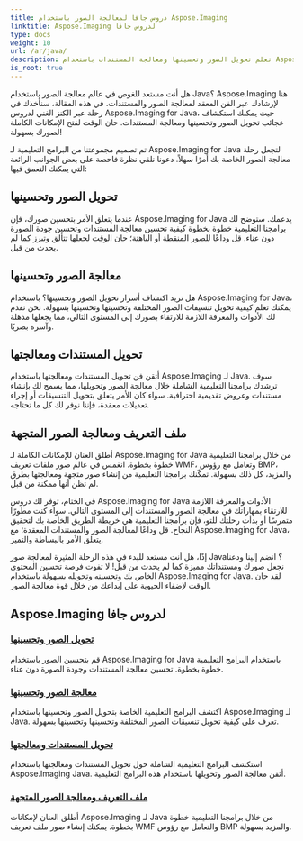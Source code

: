 ```yaml
---
title: دروس جافا لمعالجة الصور باستخدام Aspose.Imaging
linktitle: Aspose.Imaging لدروس جافا
type: docs
weight: 10
url: /ar/java/
description: تعلم تحويل الصور وتحسينها ومعالجة المستندات باستخدام Aspose.Imaging لـ Java. قم بتحسين الصور دون عناء من خلال برامجنا التعليمية.
is_root: true
---
```


هل أنت مستعد للغوص في عالم معالجة الصور باستخدام Java؟ Aspose.Imaging هنا لإرشادك عبر الفن المعقد لمعالجة الصور والمستندات. في هذه المقالة، سنأخذك في رحلة عبر الكنز الغني لدروس Aspose.Imaging for Java، حيث يمكنك استكشاف عجائب تحويل الصور وتحسينها ومعالجة المستندات. حان الوقت لفتح الإمكانات الكاملة لصورك بسهولة!

تم تصميم مجموعتنا من البرامج التعليمية لـ Aspose.Imaging for Java لتجعل رحلة معالجة الصور الخاصة بك أمرًا سهلاً. دعونا نلقي نظرة فاحصة على بعض الجوانب الرائعة التي يمكنك التعمق فيها:

## تحويل الصور وتحسينها

عندما يتعلق الأمر بتحسين صورك، فإن Aspose.Imaging for Java يدعمك. ستوضح لك برامجنا التعليمية خطوة بخطوة كيفية تحسين معالجة المستندات وتحسين جودة الصورة دون عناء. قل وداعًا للصور المنقطة أو الباهتة؛ حان الوقت لجعلها تتألق وتبرز كما لم يحدث من قبل.

## معالجة الصور وتحسينها

هل تريد اكتشاف أسرار تحويل الصور وتحسينها؟ باستخدام Aspose.Imaging for Java، يمكنك تعلم كيفية تحويل تنسيقات الصور المختلفة وتحسينها وتحسينها بسهولة. نحن نقدم لك الأدوات والمعرفة اللازمة للارتقاء بصورك إلى المستوى التالي، مما يجعلها مذهلة وآسرة بصريًا.

## تحويل المستندات ومعالجتها

أتقن فن تحويل المستندات ومعالجتها باستخدام Aspose.Imaging لـ Java. سوف ترشدك برامجنا التعليمية الشاملة خلال معالجة الصور وتحويلها، مما يسمح لك بإنشاء مستندات وعروض تقديمية احترافية. سواء كان الأمر يتعلق بتحويل التنسيقات أو إجراء تعديلات معقدة، فإننا نوفر لك كل ما تحتاجه.

## ملف التعريف ومعالجة الصور المتجهة

أطلق العنان للإمكانات الكاملة لـ Aspose.Imaging for Java من خلال برامجنا التعليمية خطوة بخطوة. انغمس في عالم صور ملفات تعريف WMF، وتعامل مع رؤوس BMP، والمزيد، كل ذلك بسهولة. تمكّنك برامجنا التعليمية من إنشاء صور متجهة ومعالجتها بطرق لم تظن أنها ممكنة من قبل.

في الختام، توفر لك دروس Aspose.Imaging for Java الأدوات والمعرفة اللازمة للارتقاء بمهاراتك في معالجة الصور والمستندات إلى المستوى التالي. سواء كنت مطورًا متمرسًا أو بدأت رحلتك للتو، فإن برامجنا التعليمية هي خريطة الطريق الخاصة بك لتحقيق النجاح. قل وداعًا لمعالجة الصور والمستندات المعقدة؛ مع Aspose.Imaging for Java، يتعلق الأمر بالبساطة والتميز.

إذًا، هل أنت مستعد للبدء في هذه الرحلة المثيرة لمعالجة صور Java؟ انضم إلينا ودعنا نجعل صورك ومستنداتك مميزة كما لم يحدث من قبل! لا تفوت فرصة تحسين المحتوى الخاص بك وتحسينه وتحويله بسهولة باستخدام Aspose.Imaging for Java. لقد حان الوقت لإضفاء الحيوية على إبداعك من خلال قوة معالجة الصور.

## Aspose.Imaging لدروس جافا
### [تحويل الصور وتحسينها](./image-conversion-and-optimization/)
قم بتحسين الصور باستخدام Aspose.Imaging for Java باستخدام البرامج التعليمية خطوة بخطوة. تحسين معالجة المستندات وجودة الصورة دون عناء.
### [معالجة الصور وتحسينها](./image-processing-and-enhancement/)
اكتشف البرامج التعليمية الخاصة بتحويل الصور وتحسينها باستخدام Aspose.Imaging لـ Java. تعرف على كيفية تحويل تنسيقات الصور المختلفة وتحسينها وتحسينها بسهولة.
### [تحويل المستندات ومعالجتها](./document-conversion-and-processing/)
استكشف البرامج التعليمية الشاملة حول تحويل المستندات ومعالجتها باستخدام Aspose.Imaging Java. أتقن معالجة الصور وتحويلها باستخدام هذه البرامج التعليمية.
### [ملف التعريف ومعالجة الصور المتجهة](./metafile-and-vector-image-handling/)
أطلق العنان لإمكانات Aspose.Imaging لـ Java من خلال برامجنا التعليمية خطوة بخطوة. يمكنك إنشاء صور ملف تعريف WMF والتعامل مع رؤوس BMP والمزيد بسهولة.